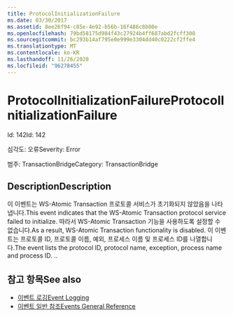 ```yaml
---
title: ProtocolInitializationFailure
ms.date: 03/30/2017
ms.assetid: 8ee26f94-c85e-4e92-b56b-16f486c8b00e
ms.openlocfilehash: 79bd58175d984f43c27924b4ff687abd2fcff308
ms.sourcegitcommit: bc293b14af795e0e999e3304dd40c0222cf2ffe4
ms.translationtype: MT
ms.contentlocale: ko-KR
ms.lasthandoff: 11/26/2020
ms.locfileid: "96278455"
---
```

# <a name="protocolinitializationfailure"></a><span data-ttu-id="89bab-102">ProtocolInitializationFailure</span><span class="sxs-lookup"><span data-stu-id="89bab-102">ProtocolInitializationFailure</span></span>

<span data-ttu-id="89bab-103">Id: 142</span><span class="sxs-lookup"><span data-stu-id="89bab-103">Id: 142</span></span>  
  
 <span data-ttu-id="89bab-104">심각도: 오류</span><span class="sxs-lookup"><span data-stu-id="89bab-104">Severity: Error</span></span>  
  
 <span data-ttu-id="89bab-105">범주: TransactionBridge</span><span class="sxs-lookup"><span data-stu-id="89bab-105">Category: TransactionBridge</span></span>  
  
## <a name="description"></a><span data-ttu-id="89bab-106">Description</span><span class="sxs-lookup"><span data-stu-id="89bab-106">Description</span></span>  

 <span data-ttu-id="89bab-107">이 이벤트는 WS-Atomic Transaction 프로토콜 서비스가 초기화되지 않았음을 나타냅니다.</span><span class="sxs-lookup"><span data-stu-id="89bab-107">This event indicates that the WS-Atomic Transaction protocol service failed to initialize.</span></span> <span data-ttu-id="89bab-108">따라서 WS-Atomic Transaction 기능을 사용하도록 설정할 수 없습니다.</span><span class="sxs-lookup"><span data-stu-id="89bab-108">As a result, WS-Atomic Transaction functionality is disabled.</span></span> <span data-ttu-id="89bab-109">이 이벤트는 프로토콜 ID, 프로토콜 이름, 예외, 프로세스 이름 및 프로세스 ID를 나열합니다.</span><span class="sxs-lookup"><span data-stu-id="89bab-109">The event lists the protocol ID, protocol name, exception, process name and process ID.</span></span> <span data-ttu-id="89bab-110">.</span><span class="sxs-lookup"><span data-stu-id="89bab-110">.</span></span>  
  
## <a name="see-also"></a><span data-ttu-id="89bab-111">참고 항목</span><span class="sxs-lookup"><span data-stu-id="89bab-111">See also</span></span>

- [<span data-ttu-id="89bab-112">이벤트 로깅</span><span class="sxs-lookup"><span data-stu-id="89bab-112">Event Logging</span></span>](index.md)
- [<span data-ttu-id="89bab-113">이벤트 일반 참조</span><span class="sxs-lookup"><span data-stu-id="89bab-113">Events General Reference</span></span>](events-general-reference.md)
